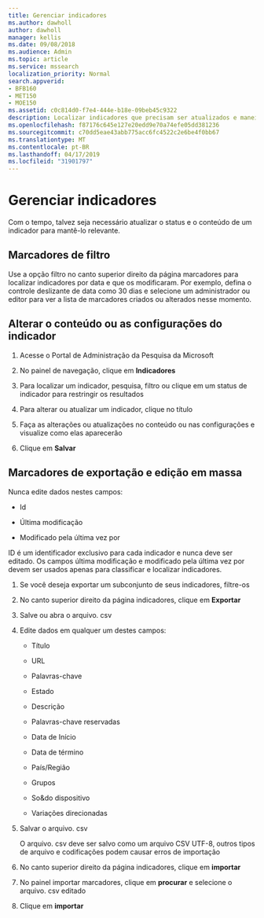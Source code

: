 ```yaml
---
title: Gerenciar indicadores
ms.author: dawholl
author: dawholl
manager: kellis
ms.date: 09/08/2018
ms.audience: Admin
ms.topic: article
ms.service: mssearch
localization_priority: Normal
search.appverid:
- BFB160
- MET150
- MOE150
ms.assetid: c0c814d0-f7e4-444e-b18e-09beb45c9322
description: Localizar indicadores que precisam ser atualizados e maneiras de editar em massa resultados de indicadores para o Microsoft Search
ms.openlocfilehash: f87176c645e127e20edd9e70a74efe05dd381236
ms.sourcegitcommit: c70dd5eae43abb775acc6fc4522c2e6be4f0bb67
ms.translationtype: MT
ms.contentlocale: pt-BR
ms.lasthandoff: 04/17/2019
ms.locfileid: "31901797"
---
```

# <a name="manage-bookmarks"></a>Gerenciar indicadores

Com o tempo, talvez seja necessário atualizar o status e o conteúdo de um indicador para mantê-lo relevante. 
  
## <a name="filter-bookmarks"></a>Marcadores de filtro

Use a opção filtro no canto superior direito da página marcadores para localizar indicadores por data e que os modificaram. Por exemplo, defina o controle deslizante de data como 30 dias e selecione um administrador ou editor para ver a lista de marcadores criados ou alterados nesse momento.
  
## <a name="change-bookmark-content-or-settings"></a>Alterar o conteúdo ou as configurações do indicador

1. Acesse o Portal de Administração da Pesquisa da Microsoft
    
2. No painel de navegação, clique em **Indicadores**
    
3. Para localizar um indicador, pesquisa, filtro ou clique em um status de indicador para restringir os resultados
    
4. Para alterar ou atualizar um indicador, clique no título
    
5. Faça as alterações ou atualizações no conteúdo ou nas configurações e visualize como elas aparecerão 
    
6. Clique em **Salvar**
    
## <a name="bulk-export-and-edit-bookmarks"></a>Marcadores de exportação e edição em massa

Nunca edite dados nestes campos:
  
- Id
    
- Última modificação
    
- Modificado pela última vez por
    
ID é um identificador exclusivo para cada indicador e nunca deve ser editado. Os campos última modificação e modificado pela última vez por devem ser usados apenas para classificar e localizar indicadores.
  
1. Se você deseja exportar um subconjunto de seus indicadores, filtre-os
    
2. No canto superior direito da página indicadores, clique em **Exportar**
    
3. Salve ou abra o arquivo. csv
    
4. Edite dados em qualquer um destes campos:
   - Título
    
   - URL
    
   - Palavras-chave
    
   - Estado
    
   - Descrição
    
   - Palavras-chave reservadas
    
   - Data de Início
    
   - Data de término
    
   - País/Região
    
   - Grupos
    
   - So&amp;do dispositivo
    
   - Variações direcionadas
    
5. Salvar o arquivo. csv

    O arquivo. csv deve ser salvo como um arquivo CSV UTF-8, outros tipos de arquivo e codificações podem causar erros de importação
    
6. No canto superior direito da página indicadores, clique em **importar**
    
7. No painel importar marcadores, clique em **procurar** e selecione o arquivo. csv editado 
    
8. Clique em **importar**